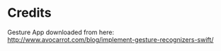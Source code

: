 # Credits

Gesture App downloaded from here:
http://www.avocarrot.com/blog/implement-gesture-recognizers-swift/
